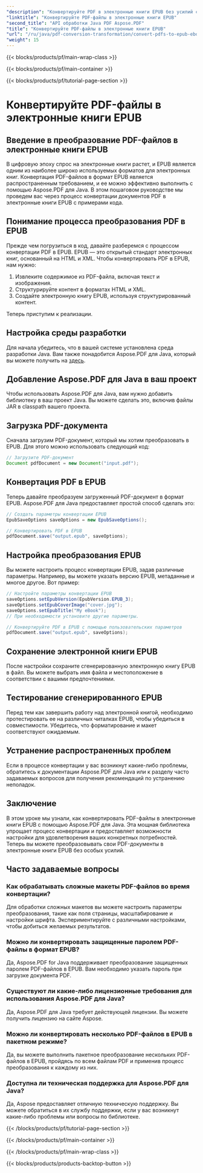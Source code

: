 ```yaml
---
"description": "Конвертируйте PDF в электронные книги EPUB без усилий с помощью Aspose.PDF для Java. Изучите пошаговое преобразование PDF в EPUB и часто задаваемые вопросы."
"linktitle": "Конвертируйте PDF-файлы в электронные книги EPUB"
"second_title": "API обработки Java PDF Aspose.PDF"
"title": "Конвертируйте PDF-файлы в электронные книги EPUB"
"url": "/ru/java/pdf-conversion-transformation/convert-pdfs-to-epub-ebooks/"
"weight": 15
---
```


{{< blocks/products/pf/main-wrap-class >}}

{{< blocks/products/pf/main-container >}}

{{< blocks/products/pf/tutorial-page-section >}}

# Конвертируйте PDF-файлы в электронные книги EPUB


## Введение в преобразование PDF-файлов в электронные книги EPUB

В цифровую эпоху спрос на электронные книги растет, и EPUB является одним из наиболее широко используемых форматов для электронных книг. Конвертация PDF-файлов в формат EPUB является распространенным требованием, и ее можно эффективно выполнить с помощью Aspose.PDF для Java. В этом пошаговом руководстве мы проведем вас через процесс конвертации документов PDF в электронные книги EPUB с примерами кода.

## Понимание процесса преобразования PDF в EPUB

Прежде чем погрузиться в код, давайте разберемся с процессом конвертации PDF в EPUB. EPUB — это открытый стандарт электронных книг, основанный на HTML и XML. Чтобы конвертировать PDF в EPUB, нам нужно:

1. Извлеките содержимое из PDF-файла, включая текст и изображения.
2. Структурируйте контент в форматах HTML и XML.
3. Создайте электронную книгу EPUB, используя структурированный контент.

Теперь приступим к реализации.

## Настройка среды разработки

Для начала убедитесь, что в вашей системе установлена среда разработки Java. Вам также понадобится Aspose.PDF для Java, который вы можете получить на [здесь](https://releases.aspose.com/pdf/java/).

## Добавление Aspose.PDF для Java в ваш проект

Чтобы использовать Aspose.PDF для Java, вам нужно добавить библиотеку в ваш проект Java. Вы можете сделать это, включив файлы JAR в classpath вашего проекта.

## Загрузка PDF-документа

Сначала загрузим PDF-документ, который мы хотим преобразовать в EPUB. Для этого можно использовать следующий код:

```java
// Загрузите PDF-документ
Document pdfDocument = new Document("input.pdf");
```

## Конвертация PDF в EPUB

Теперь давайте преобразуем загруженный PDF-документ в формат EPUB. Aspose.PDF для Java предоставляет простой способ сделать это:

```java
// Создать параметры конвертации EPUB
EpubSaveOptions saveOptions = new EpubSaveOptions();

// Конвертировать PDF в EPUB
pdfDocument.save("output.epub", saveOptions);
```

## Настройка преобразования EPUB

Вы можете настроить процесс конвертации EPUB, задав различные параметры. Например, вы можете указать версию EPUB, метаданные и многое другое. Вот пример:

```java
// Настройте параметры конвертации EPUB
saveOptions.setEpubVersion(EpubVersion.EPUB_3);
saveOptions.setEpubCoverImage("cover.jpg");
saveOptions.setEpubTitle("My eBook");
// При необходимости установите другие параметры.

// Конвертируйте PDF в EPUB с помощью пользовательских параметров
pdfDocument.save("output.epub", saveOptions);
```

## Сохранение электронной книги EPUB

После настройки сохраните сгенерированную электронную книгу EPUB в файл. Вы можете выбрать имя файла и местоположение в соответствии с вашими предпочтениями.

## Тестирование сгенерированного EPUB

Перед тем как завершить работу над электронной книгой, необходимо протестировать ее на различных читалках EPUB, чтобы убедиться в совместимости. Убедитесь, что форматирование и макет соответствуют ожидаемым.

## Устранение распространенных проблем

Если в процессе конвертации у вас возникнут какие-либо проблемы, обратитесь к документации Aspose.PDF для Java или к разделу часто задаваемых вопросов для получения рекомендаций по устранению неполадок.

## Заключение

В этом уроке мы узнали, как конвертировать PDF-файлы в электронные книги EPUB с помощью Aspose.PDF для Java. Эта мощная библиотека упрощает процесс конвертации и предоставляет возможности настройки для удовлетворения ваших конкретных потребностей. Теперь вы можете преобразовывать свои PDF-документы в электронные книги EPUB без особых усилий.

## Часто задаваемые вопросы

### Как обрабатывать сложные макеты PDF-файлов во время конвертации?

Для обработки сложных макетов вы можете настроить параметры преобразования, такие как поля страницы, масштабирование и настройки шрифта. Экспериментируйте с различными настройками, чтобы добиться желаемых результатов.

### Можно ли конвертировать защищенные паролем PDF-файлы в формат EPUB?

Да, Aspose.PDF for Java поддерживает преобразование защищенных паролем PDF-файлов в EPUB. Вам необходимо указать пароль при загрузке документа PDF.

### Существуют ли какие-либо лицензионные требования для использования Aspose.PDF для Java?

Да, Aspose.PDF для Java требует действующей лицензии. Вы можете получить лицензию на сайте Aspose.

### Можно ли конвертировать несколько PDF-файлов в EPUB в пакетном режиме?

Да, вы можете выполнить пакетное преобразование нескольких PDF-файлов в EPUB, пройдясь по всем файлам PDF и применив процесс преобразования к каждому из них.

### Доступна ли техническая поддержка для Aspose.PDF для Java?

Да, Aspose предоставляет отличную техническую поддержку. Вы можете обратиться в их службу поддержки, если у вас возникнут какие-либо проблемы или вопросы по библиотеке.

{{< /blocks/products/pf/tutorial-page-section >}}

{{< /blocks/products/pf/main-container >}}

{{< /blocks/products/pf/main-wrap-class >}}

{{< blocks/products/products-backtop-button >}}